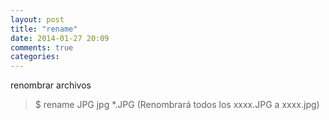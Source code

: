 ```yaml
---
layout: post
title: "rename"
date: 2014-01-27 20:09
comments: true
categories: 
---
```

renombrar archivos

>$ rename JPG jpg *.JPG (Renombrará todos los xxxx.JPG a xxxx.jpg)

